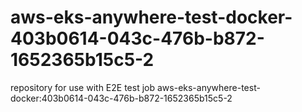 # aws-eks-anywhere-test-docker-403b0614-043c-476b-b872-1652365b15c5-2
repository for use with E2E test job aws-eks-anywhere-test-docker:403b0614-043c-476b-b872-1652365b15c5-2
